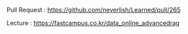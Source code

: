 Pull Request : https://github.com/neverlish/Learned/pull/265

Lecture : https://fastcampus.co.kr/data_online_advancedrag